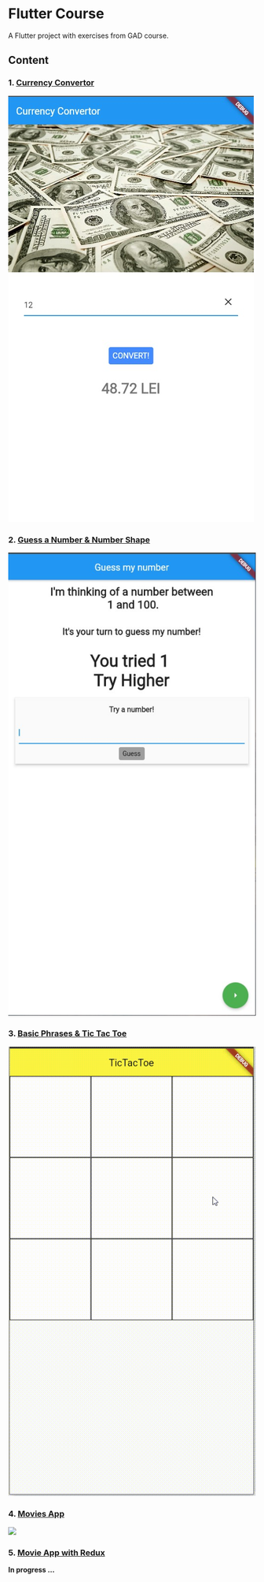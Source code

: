 # Flutter Course 

A Flutter project with exercises from GAD course.

## Content 

### 1. [Currency Convertor](https://github.com/CristiSandu/Flutter-Course/tree/main/lib/src/01)  
![](/SSAPP/01/02.jpg)   
### 2. [Guess a Number & Number Shape](https://github.com/CristiSandu/Flutter-Course/tree/main/lib/src/02)  
![](/SSAPP/02/03.jpg)  
### 3. [Basic Phrases & Tic Tac Toe](https://github.com/CristiSandu/Flutter-Course/tree/main/lib/src/03)   
![](/SSAPP/03/Demo.gif)  
### 4. [Movies App](https://github.com/CristiSandu/Flutter-Course/tree/main/lib/src/04)   
![](/SSAPP/04/Media2.gif)  
### 5. [Movie App with Redux](https://github.com/CristiSandu/yts-Movies-GAD)
**In progress ...** 

